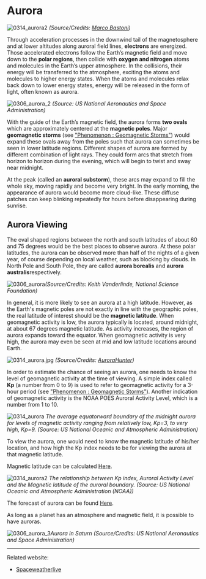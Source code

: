 # Aurora

![0314_aurora2](./static/0314_aurora2.jpeg)
*(Source/Credits: [Marco Bastoni](https://apod.nasa.gov/apod/ap180410.html))*

Through acceleration processes in the downwind tail of the magnetosphere and at lower altitudes along auroral field lines, **electrons** are energized. Those accelerated electrons follow the Earth’s magnetic field and move down to the **polar regions**, then collide with **oxygen and nitrogen** atoms and molecules in the Earth’s upper atmosphere.  In the collisions, their energy will be transferred to the atmosphere, exciting the atoms and molecules to higher energy states. When the atoms and molecules relax back down to lower energy states, energy will be released in the form of light, often known as aurora. 

![0306_aurora_2](./static/0306_aurora_2.png)
*(Source: US National Aeronautics and Space Administration)*

With the guide of the Earth’s magnetic field, the aurora forms **two ovals** which are approximately centered at the **magnetic poles**. Major **geomagnetic storms** (see ["Phenomenon : Geomagnetic Storms"](#/en/section/phenomena/geomagnetic-storms)) would expand these ovals away from the poles such that aurora can sometimes be seen in lower latitude regions. Different shapes of aurora are formed by different combination of light rays. They could form arcs that stretch from horizon to horizon during the evening, which will begin to twist and sway near midnight. 

At the peak (called an **auroral substorm**), these arcs may expand to fill the whole sky, moving rapidly and become very bright. In the early morning, the appearance of aurora would become more cloud-like. These diffuse patches can keep blinking repeatedly for hours before disappearing during sunrise.

## Aurora Viewing

The oval shaped regions between the north and south latitudes of about 60 and 75 degrees would be the best places to observe aurora. At these polar latitudes, the aurora can be observed more than half of the nights of a given year, of course depending on local weather, such as blocking by clouds.  In North Pole and South Pole, they are called **aurora borealis** and **aurora australis**respectively.

![0306_aurora](./static/0306_aurora.jpeg)*(Source/Credits: Keith Vanderlinde, National Science Foundation)*

In general, it is more likely to see an aurora at a high latitude. However, as the Earth's magnetic poles are not exactly in line with the geographic poles, the real latitude of interest should be the **magnetic latitude**. When geomagnetic activity is low, the aurora typically is located, around midnight, at about 67 degrees magnetic latitude. As activity increases, the region of aurora expands toward the equator. When geomagnetic activity is very high, the aurora may even be seen at mid and low latitude locations around Earth.

![0314_aurora.jpg](./static/0314_aurora.jpeg)
*(Source/Credits: [AuroraHunter](https://www.aurorahunter.com/photos/white-satin.html))*

In order to estimate the chance of seeing an aurora, one needs to know the level of geomagnetic activity at the time of viewing. A simple index called **Kp** (a number from 0 to 9) is used to refer to geomagnetic activity for a 3-hour period (see ["Phenomenon : Geomagnetic Storms"](#/en/section/phenomena/geomagnetic-storms)). Another indication of geomagnetic activity is the NOAA POES Auroral Activity Level, which is a number from 1 to 10. 

![0314_aurora](./static/0314_aurora.png)
*The average equatorward boundary of the midnight aurora for levels of magnetic activity ranging from relatively low, Kp=3, to very high, Kp=9. (Source: US National Oceanic and Atmospheric Administration)*

To view the aurora, one would need to know the magnetic latitude of his/her location, and how high the Kp index needs to be for viewing the aurora at that magnetic latitude.

Magnetic latitude can be calculated [Here](http://www.geomag.bgs.ac.uk/data_service/models_compass/coord_calc.html).

![0314_aurora2](./static/0314_aurora2.png)
*The relationship between Kp index, Auroral Activity Level and the Magnetic latitude of the auroral boundary.  (Source: US National Oceanic and Atmospheric Administration (NOAA))*

The forecast of aurora can be found [Here](https://www.swpc.noaa.gov/products/aurora-30-minute-forecast).

As long as a planet has an atmosphere and magnetic field, it is possible to have auroras.

![0306_aurora_3](./static/0306_aurora_3.jpg)*Aurora in Saturn (Source/Credits: US National Aeronautics and Space Administration)*

---

Related website:

- [Spaceweatherlive](https://spaceweatherlive.com/)